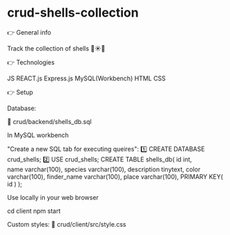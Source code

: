 # crud-shells-collection

👉 General info

Track the collection of shells 🐚☀️🌊

👉 Technologies

JS
REACT.js
Express.js
MySQL(Workbench)
HTML
CSS

👉 Setup

Database:

📁 crud/backend/shells_db.sql

In MySQL workbench 

"Create a new SQL tab for executing queires": 
1️⃣ 
CREATE DATABASE crud_shells;
2️⃣ 
USE  crud_shells;
CREATE TABLE shells_db(
id int,   
name varchar(100), 
species varchar(100), 
description tinytext, 
color varchar(100), 
finder_name varchar(100), 
place varchar(100),
PRIMARY KEY( id )
);

Use locally in your web browser

cd client
npm start

Custom styles:
📁 crud/client/src/style.css


